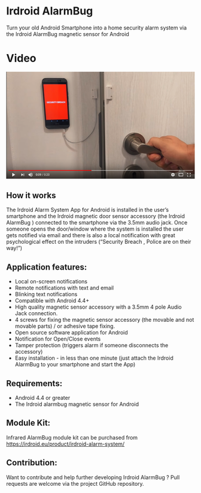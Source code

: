 # Irdroid AlarmBug

Turn  your old Android Smartphone into a home security alarm system via the Irdroid AlarmBug magnetic sensor for Android

# Video

[![Watch the video](https://raw.githubusercontent.com/Irdroid/alarmbug/master/Alarm.png)](https://www.youtube.com/watch?v=5QSB4ok5luY)

## How it works
 
The Irdroid Alarm System App for Android is installed in the user’s smartphone and the Irdroid magnetic door sensor accessory (the Irdroid AlarmBug ) connected to the smartphone via the 3.5mm audio jack. Once someone opens the door/window where the system is installed the user gets notified via email and there is also a local notification with great psychological effect on the intruders (“Security Breach , Police are on their way!”)


## Application features:

* Local on-screen notifications 
* Remote notifications with text and email
* Blinking text notifications
* Compatible with Android 4.4+
* High quality magnetic sensor accessory with a 3.5mm 4 pole Audio Jack connection.
* 4 screws for fixing the magnetic sensor accessory (the movable and not movable parts) / or adhesive tape fixing.
* Open source software application for Android
* Notification for Open/Close events
* Tamper protection (triggers alarm if someone disconnects the accessory)
* Easy installation - in less than one minute (just attach the Irdroid AlarmBug to your smartphone and start the App)


## Requirements:

* Android 4.4 or greater
* The Irdroid alarmbug magnetic sensor for Android

## Module Kit:

Infrared AlarmBug module kit can be purchased from https://irdroid.eu/product/irdroid-alarm-system/

## Contribution:

Want to contribute and help further developing Irdroid AlarmBug ? Pull requests are welcome via the project GitHub repository.
